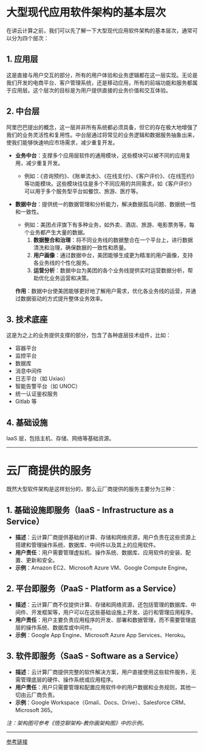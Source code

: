 # 大型现代应用软件架构的基本层次

在讲云计算之前，我们可以先了解一下大型现代应用软件架构的基本层次，通常可以分为四个层次：

## 1. 应用层
这是直接与用户交互的部分，所有的用户体验和业务逻辑都在这一层实现。无论是我们开发的电商平台、客户管理系统，还是移动应用，所有的前端功能和服务都属于应用层。这个层次的目标是为用户提供直接的业务价值和交互体验。

## 2. 中台层
阿里巴巴提出的概念，这一层并非所有系统都必须具备，但它的存在极大地增强了我们的业务灵活性和复用性。中台层通过将常见的业务逻辑和数据服务抽象出来，使我们能够快速响应市场需求，减少重复开发。

- **业务中台**：支撑多个应用层软件的通用模块，这些模块可以被不同的应用复用，减少重复开发。
  - 例如：《咨询预约》、《账单流水》、《在线支付》、《客户评价》、《在线签约》等功能模块。这些模块往往是多个不同应用的共同需求，如《客户评价》可以用于多个服务型平台如餐饮、旅游、医疗等。

- **数据中台**：提供统一的数据管理和分析能力，解决数据孤岛问题、数据统一性和一致性。
  - 例如：美团点评旗下有多种业务，如外卖、酒店、旅游、电影票务等，每个业务都产生大量的数据。
    1. **数据整合和治理**：将不同业务线的数据整合在一个平台上，进行数据清洗和治理，确保数据的一致性和质量。
    2. **用户画像**：通过数据中台，美团能够生成更为精准的用户画像，支持各业务线的个性化服务。
    3. **运营分析**：数据中台为美团的各个业务线提供实时运营数据分析，帮助优化业务运营和决策。
  
  **作用**：数据中台使美团能够更好地了解用户需求，优化各业务线的运营，并通过数据驱动的方式提升整体业务效率。

## 3. 技术底座
这是为之上的业务提供支撑的部分，包含了各种底层技术组件，比如：
- 容器平台
- 监控平台
- 数据库
- 消息中间件
- 日志平台（如 Uxiao）
- 智能告警平台（如 UNOC）
- 统一认证鉴权服务
- Gitlab 等

## 4. 基础设施
IaaS 层，包括主机、存储、网络等基础资源。

---

# 云厂商提供的服务

既然大型软件架构是这样划分的，那么云厂商提供的服务主要分为三种：

## 1. 基础设施即服务（IaaS - Infrastructure as a Service）
- **描述**：云计算厂商提供基础的计算、存储和网络资源，用户负责在这些资源上搭建和管理操作系统、数据库、中间件以及其上的应用软件。
- **用户责任**：用户需要管理虚拟机、操作系统、数据库、应用软件的安装、配置、更新和安全。
- **示例**：Amazon EC2、Microsoft Azure VM、Google Compute Engine。

## 2. 平台即服务（PaaS - Platform as a Service）
- **描述**：云计算厂商不仅提供计算、存储和网络资源，还包括管理的数据库、中间件、开发框架等，用户可以在这些基础设施上开发、运行和管理应用程序。
- **用户责任**：用户主要负责应用程序的开发、部署和数据管理，而不需要管理底层的操作系统、数据库或中间件。
- **示例**：Google App Engine、Microsoft Azure App Services、Heroku。

## 3. 软件即服务（SaaS - Software as a Service）
- **描述**：云计算厂商提供完整的软件解决方案，用户直接使用这些软件服务，无需管理底层的硬件、操作系统或应用程序。
- **用户责任**：用户只需要管理和配置应用软件中的用户数据和业务规则，其他一切由云厂商负责。
- **示例**：Google Workspace（Gmail、Docs、Drive）、Salesforce CRM、Microsoft 365。

_注：架构图可参考《悟空聊架构-教你画架构图》中的示例。_

---
[参考链接](https://www.51cto.com/article/717315.html)

